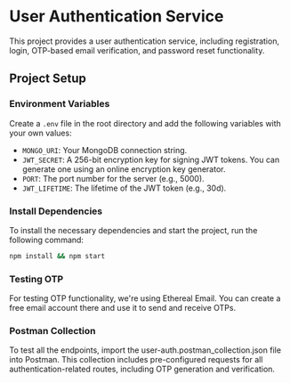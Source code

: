 # User Authentication Service

This project provides a user authentication service, including registration, login, OTP-based email verification, and password reset functionality.

## Project Setup

### Environment Variables

Create a `.env` file in the root directory and add the following variables with your own values:

- `MONGO_URI`: Your MongoDB connection string.
- `JWT_SECRET`: A 256-bit encryption key for signing JWT tokens. You can generate one using an online encryption key generator.
- `PORT`: The port number for the server (e.g., 5000).
- `JWT_LIFETIME`: The lifetime of the JWT token (e.g., 30d).

### Install Dependencies

To install the necessary dependencies and start the project, run the following command:

```bash
npm install && npm start
```

### Testing OTP
For testing OTP functionality, we're using Ethereal Email. You can create a free email account there and use it to send and receive OTPs.

### Postman Collection
To test all the endpoints, import the user-auth.postman_collection.json file into Postman. This collection includes pre-configured requests for all authentication-related routes, including OTP generation and verification.
